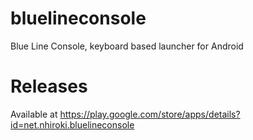# bluelineconsole
Blue Line Console, keyboard based launcher for Android

# Releases
Available at https://play.google.com/store/apps/details?id=net.nhiroki.bluelineconsole
